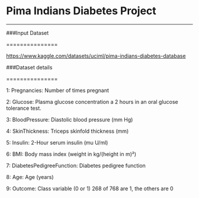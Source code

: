  # Pima Indians Diabetes Project
 ------------------------------

 ###Input Dataset
 
 ===============
 
 https://www.kaggle.com/datasets/uciml/pima-indians-diabetes-database

 ###Dataset details
 
 ===============
 
 1: Pregnancies: Number of times pregnant
 
 2: Glucose: Plasma glucose concentration a 2 hours in an oral glucose tolerance test.
 
 3: BloodPressure: Diastolic blood pressure (mm Hg)
 
 4: SkinThickness: Triceps skinfold thickness (mm)
 
 5: Insulin: 2-Hour serum insulin (mu U/ml)
 
 6: BMI: Body mass index (weight in kg/(height in m)²)
 
 7: DiabetesPedigreeFunction: Diabetes pedigree function
 
 8: Age: Age (years)
 
 9: Outcome: Class variable (0 or 1) 268 of 768 are 1, the others are 0
